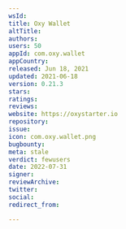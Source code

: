```yaml
---
wsId: 
title: Oxy Wallet
altTitle: 
authors: 
users: 50
appId: com.oxy.wallet
appCountry: 
released: Jun 18, 2021
updated: 2021-06-18
version: 0.21.3
stars: 
ratings: 
reviews: 
website: https://oxystarter.io
repository: 
issue: 
icon: com.oxy.wallet.png
bugbounty: 
meta: stale
verdict: fewusers
date: 2022-07-31
signer: 
reviewArchive: 
twitter: 
social: 
redirect_from: 

---
```


